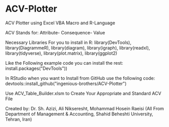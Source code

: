 # ACV-Plotter

ACV Plotter using Excel VBA Macro and R-Language

ACV Stands for: Attribute- Consequence- Value

Necessary Libraries For you to install in R: 
  library(DevTools),
  library(DiagrammeR),
  library(diagram),
  library(igraph),
  library(readxl),
  library(tidyverse),
  library(plot.matrix),
  library(ggplot2)
  
Like the Following example code you can install the rest: 
install.packages("DevTools"))


In RStudio when you want to Install from GitHub use the following code: 
devtools::install_github("ingenious-brothers/ACV-Plotter")


Use ACV_Table_Builder.xlsm to Create Your Appropriate and Standard ACV File



Created by: Dr. Sh. Azizi, Ali Nikseresht, Mohammad Hosein Raeisi 
(All From Department of Management & Accounting, Shahid Beheshti University, Tehran, Iran)


